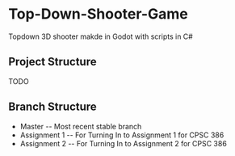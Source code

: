 # Top-Down-Shooter-Game
Topdown 3D shooter makde in Godot with scripts in C#
## Project Structure
TODO
## Branch Structure
- Master -- Most recent stable branch
- Assignment 1 -- For Turning In to Assignment 1 for CPSC 386
- Assignment 2 -- For Turning In to Assignment 2 for CPSC 386 
